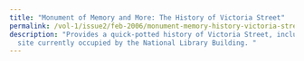 ```yaml
---
title: "Monument of Memory and More: The History of Victoria Street"
permalink: /vol-1/issue2/feb-2006/monument-memory-history-victoria-street/
description: "Provides a quick-potted history of Victoria Street, including the
  site currently occupied by the National Library Building. "
---
```

